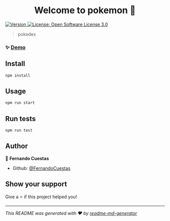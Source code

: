 <h1 align="center">Welcome to pokemon 👋</h1>
<p>
  <a href="https://www.npmjs.com/package/pokemon" target="_blank">
    <img alt="Version" src="https://img.shields.io/npm/v/pokemon.svg">
  </a>
  <a href="#" target="_blank">
    <img alt="License: Open Software License 3.0" src="https://img.shields.io/badge/License-Open Software License 3.0-yellow.svg" />
  </a>
</p>

> pokedex

### ✨ [Demo](https://fernando-cuestas-pokedex.netlify.com/)

## Install

```sh
npm install
```

## Usage

```sh
npm run start
```

## Run tests

```sh
npm run test
```

## Author

👤 **Fernando Cuestas**

* Github: [@FernandoCuestas](https://github.com/FernandoCuestas)

## Show your support

Give a ⭐️ if this project helped you!

***
_This README was generated with ❤️ by [readme-md-generator](https://github.com/kefranabg/readme-md-generator)_
